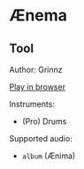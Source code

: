 # Ænema

## Tool

Author: Grinnz

[Play in browser](http://pages.cs.wisc.edu/~tolly/customs/tool/aenema)

Instruments:

  * (Pro) Drums

Supported audio:

  * `album` (Ænima)


